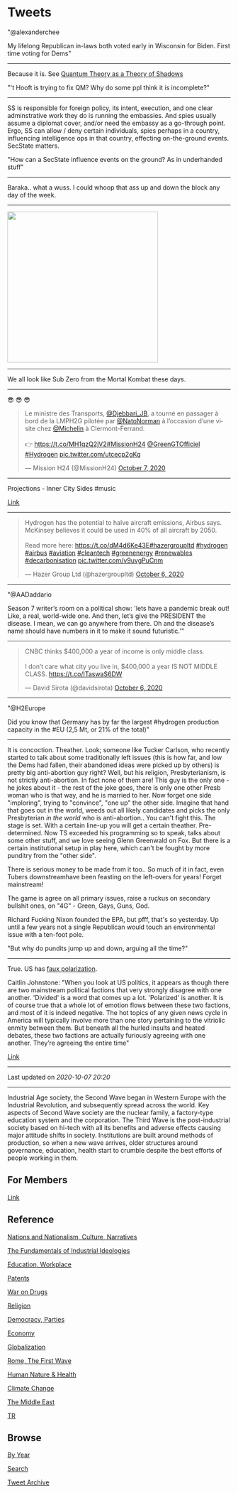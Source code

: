 # Tweets

"@alexanderchee

My lifelong Republican in-laws both voted early in Wisconsin for
Biden. First time voting for Dems"

---

Because it is. See [Quantum Theory as a Theory of Shadows](2019/08/qm-theory-of-shadows.md)

"'t Hooft is trying to fix QM? Why do some ppl think it is incomplete?"

---

SS is responsible for foreign policy, its intent, execution, and one
clear adminstrative work they do is running the embassies. And spies
usually assume a diplomat cover, and/or need the embassy as a
go-through point. Ergo, SS can allow / deny certain individuals, spies
perhaps in a country, influencing intelligence ops in that country,
effecting on-the-ground events. SecState matters.

"How can a SecState influence events on the ground? As in underhanded stuff"

---

Baraka.. what a wuss. I could whoop that ass up and down the block any
day of the week.

---

<img width="340" src="https://encrypted-tbn0.gstatic.com/images?q=tbn%3AANd9GcTqM8TDfVo2x0FhDvNAapFi8PYh8JdtlHGNEA&usqp=CAU"/>

---

We all look like Sub Zero from the Mortal Kombat these days.

---

😎 😎 😎

<blockquote class="twitter-tweet"><p lang="fr" dir="ltr">Le ministre des Transports, <a href="https://twitter.com/Djebbari_JB?ref_src=twsrc%5Etfw">@Djebbari_JB</a>, a tourné en passager à bord de la LMPH2G pilotée par <a href="https://twitter.com/NatoNorman?ref_src=twsrc%5Etfw">@NatoNorman</a> à l’occasion d’une visite chez <a href="https://twitter.com/Michelin?ref_src=twsrc%5Etfw">@Michelin</a> à Clermont-Ferrand.<br><br>👉 <a href="https://t.co/MH1qzQ2jV2">https://t.co/MH1qzQ2jV2</a><a href="https://twitter.com/hashtag/MissionH24?src=hash&amp;ref_src=twsrc%5Etfw">#MissionH24</a> <a href="https://twitter.com/GreenGTOfficiel?ref_src=twsrc%5Etfw">@GreenGTOfficiel</a> <a href="https://twitter.com/hashtag/Hydrogen?src=hash&amp;ref_src=twsrc%5Etfw">#Hydrogen</a> <a href="https://t.co/utcecp2gKg">pic.twitter.com/utcecp2gKg</a></p>&mdash; Mission H24 (@MissionH24) <a href="https://twitter.com/MissionH24/status/1313750556389900290?ref_src=twsrc%5Etfw">October 7, 2020</a></blockquote> <script async src="https://platform.twitter.com/widgets.js" charset="utf-8"></script>

---

Projections - Inner City Sides \#music

[Link](https://youtu.be/xpXjaOEwGNk)

---

<blockquote class="twitter-tweet"><p lang="en" dir="ltr">Hydrogen has the potential to halve aircraft emissions, Airbus says. McKinsey believes it could be used in 40% of all aircraft by 2050.<br><br>Read more here: <a href="https://t.co/dM4d6Ke43E">https://t.co/dM4d6Ke43E</a><a href="https://twitter.com/hashtag/hazergroupltd?src=hash&amp;ref_src=twsrc%5Etfw">#hazergroupltd</a> <a href="https://twitter.com/hashtag/hydrogen?src=hash&amp;ref_src=twsrc%5Etfw">#hydrogen</a> <a href="https://twitter.com/hashtag/airbus?src=hash&amp;ref_src=twsrc%5Etfw">#airbus</a> <a href="https://twitter.com/hashtag/aviation?src=hash&amp;ref_src=twsrc%5Etfw">#aviation</a> <a href="https://twitter.com/hashtag/cleantech?src=hash&amp;ref_src=twsrc%5Etfw">#cleantech</a> <a href="https://twitter.com/hashtag/greenenergy?src=hash&amp;ref_src=twsrc%5Etfw">#greenenergy</a> <a href="https://twitter.com/hashtag/renewables?src=hash&amp;ref_src=twsrc%5Etfw">#renewables</a> <a href="https://twitter.com/hashtag/decarbonisation?src=hash&amp;ref_src=twsrc%5Etfw">#decarbonisation</a> <a href="https://t.co/v9uvgPuCnm">pic.twitter.com/v9uvgPuCnm</a></p>&mdash; Hazer Group Ltd (@hazergroupltd) <a href="https://twitter.com/hazergroupltd/status/1313615287913254912?ref_src=twsrc%5Etfw">October 6, 2020</a></blockquote> <script async src="https://platform.twitter.com/widgets.js" charset="utf-8"></script>

---

"@AADaddario

Season 7 writer’s room on a political show: 'lets have a pandemic
break out! Like, a real, world-wide one. And then, let’s give the
PRESIDENT the disease. I mean, we can go anywhere from there. Oh and
the disease’s name should have numbers in it to make it sound
futuristic.'"

---

<blockquote class="twitter-tweet"><p lang="en" dir="ltr">CNBC thinks $400,000 a year of income is only middle class. <br><br>I don’t care what city you live in, $400,000 a year IS NOT MIDDLE CLASS. <a href="https://t.co/ITaswaS6DW">https://t.co/ITaswaS6DW</a></p>&mdash; David Sirota (@davidsirota) <a href="https://twitter.com/davidsirota/status/1313512554249949185?ref_src=twsrc%5Etfw">October 6, 2020</a></blockquote> <script async src="https://platform.twitter.com/widgets.js" charset="utf-8"></script>

---

"@H2Europe

Did you know that Germany has by far the largest \#hydrogen production
capacity in the #EU (2,5 Mt, or 21% of the total)"

---

It is concoction. Theather. Look; someone like Tucker Carlson, who
recently started to talk about some traditionally left issues (this is
how far, and low the Dems had fallen, their abandoned ideas were
picked up by others) is pretty big anti-abortion guy right? Well, but
his religion, Presbyterianism, is not strictly anti-abortion. In fact
none of them are! This guy is the only one - he jokes about it - the
rest of the joke goes, there is only one other Presb woman who is that
way, and he is married to her. Now forget one side "imploring", trying
to "convince", "one up" the other side. Imagine that hand that goes
out in the world, weeds out all likely candidates and picks the only
Presbyterian *in the world* who is anti-abortion.. You can't fight
this. The stage is set. With a certain line-up you will get a certain
theather. Pre-determined. Now TS exceeded his programming so to speak,
talks about some other stuff, and we love seeing Glenn Greenwald on
Fox. But there is a certain institutional setup in play here, which
can't be fought by more punditry from the "other side".

There is serious money to be made from it too.. So much of it in fact,
even Tubers downstreamhave been feasting on the left-overs for years!
Forget mainstream!

The game is agree on all primary issues, raise a ruckus on secondary
bullshit ones, on "4G" - Green, Gays, Guns, God.

Richard Fucking Nixon founded the EPA, but pfff, that's so
yesterday. Up until a few years not a single Republican would touch an
environmental issue with a ten-foot pole.

"But why do pundits jump up and down, arguing all the time?"

---

True. US has [faux polarization](2018/05/polarization.md). 

Caitlin Johnstone: "When you look at US politics, it appears as though
there are two mainstream political factions that very strongly
disagree with one another. 'Divided' is a word that comes up a
lot. 'Polarized' is another. It is of course true that a whole lot of
emotion flows between these two factions, and most of it is indeed
negative. The hot topics of any given news cycle in America will
typically involve more than one story pertaining to the vitriolic
enmity between them.  But beneath all the hurled insults and heated
debates, these two factions are actually furiously agreeing with one
another. They’re agreeing the entire time"

[Link](https://medium.com/@caityjohnstone/us-politics-isnt-polarized-it-s-in-almost-universal-agreement-dec5ad6d20b7)

---

Last updated on *2020-10-07 20:20*

---

Industrial Age society, the Second Wave began in Western Europe with
the Industrial Revolution, and subsequently spread across the
world. Key aspects of Second Wave society are the nuclear family, a
factory-type education system and the corporation. The Third Wave is
the post-industrial society based on hi-tech with all its benefits and
adverse effects causing major attitude shifts in society. Institutions
are built around methods of production, so when a new wave arrives,
older structures around governance, education, health start to crumble
despite the best efforts of people working in them.

## For Members

[Link](https://thirdwave-members.herokuapp.com)

## Reference

[Nations and Nationalism, Culture, Narratives](/2013/02/nations-and-nationalism.md)

[The Fundamentals of Industrial Ideologies](/2011/04/fundamentals-of-industrial-ideologies.md)

[Education, Workplace](2017/09/education-workplace.md)

[Patents](/2018/09/patents.md)

[War on Drugs](/2019/11/war-on-drugs.md)

[Religion](/2015/04/god-religion.md)

[Democracy, Parties](/2016/11/democracy.md)

[Economy](/2018/05/economy.md)

[Globalization](/2018/09/globalization.md)

[Rome, The First Wave](/2017/12/rome.md)

[Human Nature & Health](/2020/07/human-nature.md)

[Climate Change](/2018/12/climate.md)

[The Middle East](/2019/07/middleeast.md)

[TR](../tr)

## Browse

[By Year](years.md)

[Search](search.html)

[Tweet Archive](/tweets/README.md)


